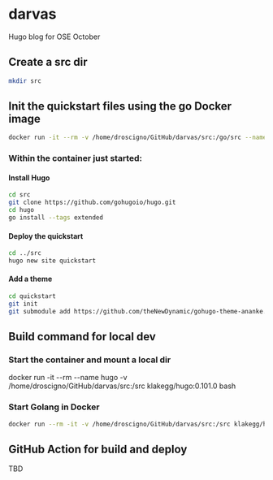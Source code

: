 # darvas

Hugo blog for OSE October

## Create a src dir

```bash
mkdir src
```

## Init the quickstart files using the go Docker image

```bash
docker run -it --rm -v /home/droscigno/GitHub/darvas/src:/go/src --name go golang:1.19 bash
```
### Within the container just started:

#### Install Hugo

```bash
cd src
git clone https://github.com/gohugoio/hugo.git
cd hugo
go install --tags extended
```

#### Deploy the quickstart

```bash
cd ../src
hugo new site quickstart
```

#### Add a theme

```bash
cd quickstart
git init
git submodule add https://github.com/theNewDynamic/gohugo-theme-ananke.git themes/ananke
```

## Build command for local dev

### Start the container and mount a local dir

docker run -it --rm --name hugo -v /home/droscigno/GitHub/darvas/src:/src klakegg/hugo:0.101.0 bash

### Start Golang in Docker

```bash
docker run --rm -it -v /home/droscigno/GitHub/darvas/src:/src klakegg/hugo:0.101.0
```

## GitHub Action for build and deploy

TBD

